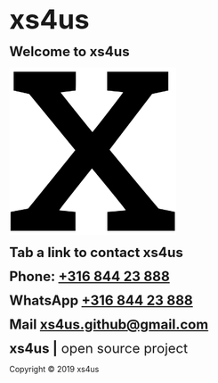 <head>
<link rel="apple-touch-icon" sizes="180x180" href="/apple-touch-icon.png" />
<link rel="icon" type="image/png" sizes="32x32" href="/favicon-32x32.png" />
<link rel="icon" type="image/png" sizes="16x16" href="/favicon-16x16.png" />
<link rel="manifest" href="/site.webmanifest" />
</head>

<strong><font size="7">xs4us</font></strong>

<strong><font size="5">Welcome to xs4us</font></strong>

<img alt="xs4us" width="300" height="300" src="xs4us.svg" />

<strong><font size="5">Tab a link to contact xs4us</font></strong>

<strong><font size="5">Phone: <a href="tel:+31684423888">+316 844 23 888</a></font></strong>

<strong><font size="5">WhatsApp <a href="https://wa.me/31684423888?text=xs4us" target="_blank">+316 844 23 888</a></font></strong>

<strong><font size="5">Mail <a href="mailto:xs4us.github@gmail.com" target="_blank">xs4us.github@gmail.com</a></font></strong>

<strong><font size="5">xs4us |</font></strong><font size="5"> open source project</font>

Copyright © 2019 xs4us
